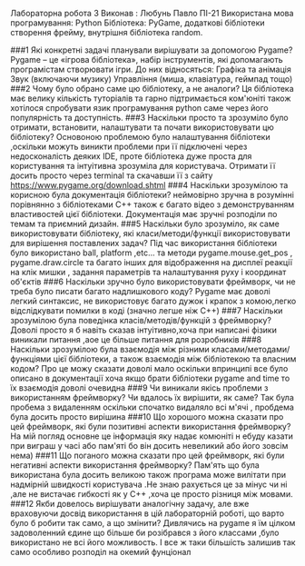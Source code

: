 
 
Лабораторна робота 3
Виконав :  Любунь Павло ПІ-21
Використана мова програмування: Python
Бібліотека: PyGame, додаткові бібліотеки створення фрейму, внутрішня бібліотека random.
                                    
 ###1 Які конкретні задачі планували вирішувати за допомогою Pygame?
Pygame – це «ігрова бібліотека», набір інструментів, які допомагають програмістам створювати ігри. До них відносяться:
Графіка та анімація
Звук (включаючи музику)
Управління (миша, клавіатура, геймпад тощо)
 ###2 Чому було обрано саме цю бібліотеку, а не аналоги?
Ця бібліотека має велику кількість туторіалів та гарно підтримається ком'юніті також хотілося спробувати язик програмування python 
саме через його популярність та доступність.
 ###3 Наскільки просто та зрозуміло було отримати, встановити, налаштувати та почати використовувати цю бібліотеку?
Основоною проблемою було налаштування бібліотеки ,оскільки можуть виникти проблеми при її підключені через недосконалість деяких IDE,
проте бібліотека дуже проста для користування та інтуітивна зрозуміла для користувача. Отримати її досить просто через terminal та скачавши 
її з сайту https://www.pygame.org/download.shtml
 ###4 Наскільки зрозумілою та корисною була документація бібліотеки?
неймовірно зручна в розумінні порівнянно з бібліотеками С++ також є багато відео з демонструванням властивостей цієї бібліотеки.
Документація має зручні розподіли по темам та приємний дизайн.
 ###5 Наскільки було зрозуміло, як саме використовувати бібліотеку, які класи/методи/функції використовувати для вирішення поставлених задач?
Під час використання бібліотеки було використано  ball, platform ,etc... та методи pygame.mouse.get_pos , pygame.draw.circle та багато інших 
для відображення на дисплеї реакції на клік мишки , задання параметрів та налаштування руху і координат об'єктів
 ###6 Наскільки зручно було використовувати фреймворк, чи не треба було писати багато надлишкового коду?
Pygame  має доволі легкий  синтаксис, не використовує багато дужок і крапок з комою,легко відслідкувати помилки в коді (значно легше ніж C++)
 ###7 Наскільки зрозумілою була поведінка класів/методів/функцій з фреймворку?
Доволі просто я б навіть сказав інтуітивно,хоча при написані фізики виникали питання ,аое це більше питання для розробників
 ###8 Наскільки зрозумілою була взаємодія між різними класами/методами/функціями цієї бібліотеки, а також взаємодія між бібліотекою та власним кодом?
Про це можу сказати доволі мало оскільки впринципі все було описано в документації  хоча якщо брати бібліотеки pygame and time то їх взаємодія доволі очевидна
 ###9 Чи виникали якісь проблеми з використанням фреймворку? Чи вдалось їх вирішити, як саме?
Так була пробема з видаленням оскільки спочатко видаляло всі м'ячі , пробдема була досить просто вирішина
 ###10 Що хорошого можна сказати про цей фреймворк, які були позитивні аспекти використання фреймворку?
На мій погляд основне це інформація яку надає комюніті н ебуду казати при виграш у часі або пам'яті бо він досить невеликий або його зовсім нема)
###11 Що поганого можна сказати про цей фреймворк, які були негативні аспекти використання фреймворку?
Пам'ять що була використана була досить великою також програма може вилітати при надмірній швидкості користувача .Не знаю рахується це за мінус чи ні ,але не вистачає гибкості як у С++ ,хоча це просто різниця між мовами. 
###12 Якби довелось вирішувати аналогічну задачу, але вже враховуючи досвід використання в цій лабораторній роботі, що варто було б робити так само, а що змінити?
Дивлячись на pygame я їм цілком задоволенний єдине що більше би розібрався з його классами ,було використано не всі його можливость. І все ж таки більшість залишив так само особливо розподіл на окемий фунціонал
